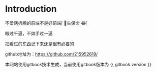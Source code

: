 # Introduction

不爱瞎折腾的前端不是好前端[ :dog:头保命 :joy:]

眼过千遍，不如手过一遍

把看过的东西记下来还是很有必要的

github地址为：https://github.com/215952619/

本网站使用gitbook技术生成，当前使用gitbook版本为 {{ gitbook.version }}